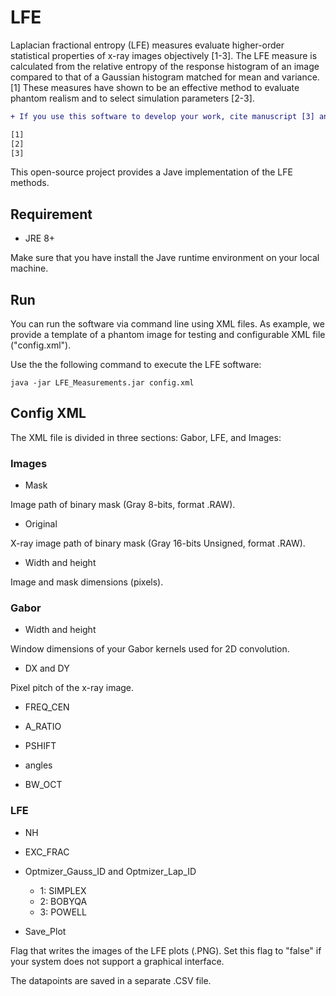 # LFE
Laplacian fractional entropy (LFE) measures evaluate higher-order statistical properties of x-ray images objectively [1-3]. The LFE measure is calculated from the relative entropy of the response histogram of an image compared to that of a Gaussian histogram matched for mean and variance.[1] These measures have shown to be an effective method to evaluate phantom realism and to select simulation parameters [2-3].

```diff
+ If you use this software to develop your work, cite manuscript [3] and our most recent publications for future references

[1]
[2]
[3]

```

This open-source project provides a Jave implementation of the LFE methods.

## Requirement

- JRE 8+ 

Make sure that you have install the Jave runtime environment on your local machine.

## Run

You can run the software via command line using XML files. As example, we provide a template of a phantom image for testing and configurable XML file ("config.xml").

Use the the following command to execute the LFE software:

```
java -jar LFE_Measurements.jar config.xml
```

## Config XML

The XML file is divided in three sections: Gabor, LFE, and Images:

### Images
- Mask 

Image path of binary mask (Gray 8-bits, format .RAW).

- Original

X-ray image path of binary mask (Gray 16-bits Unsigned, format .RAW).

- Width and height

Image and mask dimensions (pixels).


### Gabor

- Width and height 

Window dimensions of your Gabor kernels used for 2D convolution.

- DX and DY 

Pixel pitch of the x-ray image.

- FREQ_CEN


- A_RATIO


- PSHIFT


- angles


- BW_OCT



### LFE

- NH


- EXC_FRAC


- Optmizer_Gauss_ID and Optmizer_Lap_ID


  
  - 1: SIMPLEX
  - 2: BOBYQA 
  - 3: POWELL
  
- Save_Plot

Flag that writes the images of the LFE plots (.PNG). Set this flag to "false" if your system does not support a graphical interface.

The datapoints are saved in a separate .CSV file.

